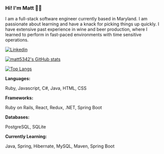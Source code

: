 ### Hi! I'm Matt 🙋‍♂️ 

I am a full-stack software engineer currently based in Maryland. I am passionate about learning and have a knack for picking things up quickly. I have extensive past experience in wine and beer production, where I learned to perform in fast-paced environments with time sensitive operations.

<a href="https://www.linkedin.com/in/matthew-sewell-349446204/">
  <img
    alt="Linkedin"
    src="https://img.shields.io/badge/linkedin-0077B5?logo=linkedin&logoColor=white&style=for-the-badge"
  />

[![matt5342's GitHub stats](https://github-readme-stats.vercel.app/api?username=matt5342)](https://github.com/matt5342/github-readme-stats)

[![Top Langs](https://github-readme-stats.vercel.app/api/top-langs/?username=matt5342&hide=Less)](https://github.com/matt5342/github-readme-stats)

**Languages:**

Ruby, Javascript, C#, Java, HTML, CSS

**Frameworks:**

Ruby on Rails, React, Redux, .NET, Spring Boot

**Databases:**

PostgreSQL, SQLite


**Currently Learning:**

Java, Spring, Hibernate, MySQL, Maven, Spring Boot
<!--
**matt5342/matt5342** is a ✨ _special_ ✨ repository because its `README.md` (this file) appears on your GitHub profile.

Here are some ideas to get you started:

- 🔭 I’m currently working on ...
- 🌱 I’m currently learning ...
- 👯 I’m looking to collaborate on ...
- 🤔 I’m looking for help with ...
- 💬 Ask me about ...
- 📫 How to reach me: ...
- 😄 Pronouns: ...
- ⚡ Fun fact: ...
-->

